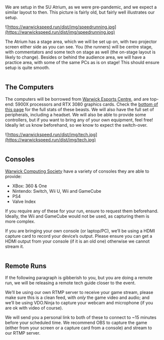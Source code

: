 
<div markdown="1" class="column is-6">
<div markdown="1" class="content backing">

We are setup in the SU Atrium, as we were pre-pandemic, and we expect a similar layout to then. This picture is fairly old, but fairly well illustrates our setup.

![https://warwickspeed.run/dist/img/speedrunning.jpg](https://warwickspeed.run/dist/img/speedrunning.jpg)

The Atrium has a stage area, which we will be set up on, with two projector screen either side as you can see. You (the runners) will be centre stage, with commentators and some tech on stage as well (the on-stage layout is likely to change). Besides or behind the audience area, we will have a practice area, with some of the same PCs as is on stage! This should ensure setup is quite smooth.

</div>
</div>

<div markdown="1" class="column is-6">
<div markdown="1" class="content backing">

## The Computers

The computers will be borrowed from [Warwick Esports Centre](https://warwick.ac.uk/esports), and are top-end: 5900X processors and RTX 3080 graphics cards. Check the [bottom of this page](https://warwick.ac.uk/esports/play/) for the full stats of these beasts. We will also have the full set of peripherals, including a headset. We will also be able to provide some controllers, but if you want to bring any of your own equipment, feel free! Ideally let us know beforehand, so we know to expect the switch-over.

![https://warwickspeed.run/dist/img/tech.jpg](https://warwickspeed.run/dist/img/tech.jpg)

</div>
</div>

<div markdown="1" class="column is-6">
<div markdown="1" class="content backing">

## Consoles

[Warwick Computing Society](https://uwcs.co.uk/) have a variety of consoles they are able to provide:

- XBox: 360 & One
- Nintendo: Switch, Wii U, Wii and GameCube
- PS4
- Valve Index

If you require any of these for your run, ensure to request them beforehand. Ideally, the Wii and GameCube would not be used, as capturing them is more complex.

If you are bringing your own console (or laptop/PC), we’ll be using a HDMI capture card to record your device’s output. Please ensure you can get a HDMI output from your console (if it is an old one) otherwise we cannot stream it.

</div>
</div>

<div markdown="1" class="column is-6">
<div markdown="1" class="content backing">

## Remote Runs

If the following paragraph is gibberish to you, but you are doing a remote run, we will be releasing a remote tech guide closer to the event.

We’ll be using our own RTMP server to receive your game stream, please make sure this is a clean feed, with *only* the game video and audio; and we’ll be using VDO.Ninja to capture your webcam and microphone (if you are ok with video of course). 

We will send you a personal link to both of these to connect to ~15 minutes before your scheduled time. We recommend OBS to capture the game (either from your screen or a capture card from a console) and stream to our RTMP server.

</div>
</div>